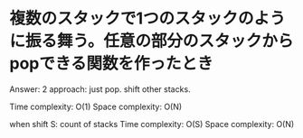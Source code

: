 # 複数のスタックで1つのスタックのように振る舞う。任意の部分のスタックからpopできる関数を作ったとき

Answer: 2 approach: just pop. shift other stacks.

Time complexity: O(1)
Space complexity: O(N)

when shift
S: count of stacks
Time complexity: O(S)
Space complexity: O(N)
